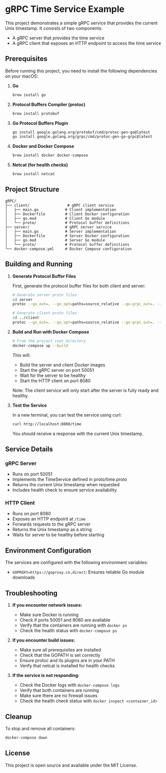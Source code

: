 # gRPC Time Service Example

This project demonstrates a simple gRPC service that provides the current Unix timestamp. It consists of two components:
- A gRPC server that provides the time service
- A gRPC client that exposes an HTTP endpoint to access the time service

## Prerequisites

Before running this project, you need to install the following dependencies on your macOS:

1. **Go**
   ```bash
   brew install go
   ```

2. **Protocol Buffers Compiler (protoc)**
   ```bash
   brew install protobuf
   ```

3. **Go Protocol Buffers Plugin**
   ```bash
   go install google.golang.org/protobuf/cmd/protoc-gen-go@latest
   go install google.golang.org/grpc/cmd/protoc-gen-go-grpc@latest
   ```

4. **Docker and Docker Compose**
   ```bash
   brew install docker docker-compose
   ```

5. **Netcat (for health checks)**
   ```bash
   brew install netcat
   ```

## Project Structure

```
gRPC/
├── client/                 # gRPC client service
│   ├── main.go            # Client implementation
│   ├── Dockerfile         # Client Docker configuration
│   ├── go.mod             # Client Go module
│   └── proto/             # Protocol buffer definitions
├── server/                # gRPC server service
│   ├── main.go            # Server implementation
│   ├── Dockerfile         # Server Docker configuration
│   ├── go.mod             # Server Go module
│   └── proto/             # Protocol buffer definitions
└── docker-compose.yml     # Docker Compose configuration
```

## Building and Running

1. **Generate Protocol Buffer Files**

   First, generate the protocol buffer files for both client and server:

   ```bash
   # Generate server proto files
   cd server
   protoc --go_out=. --go_opt=paths=source_relative --go-grpc_out=. --go-grpc_opt=paths=source_relative proto/time.proto

   # Generate client proto files
   cd ../client
   protoc --go_out=. --go_opt=paths=source_relative --go-grpc_out=. --go-grpc_opt=paths=source_relative proto/time.proto
   ```

2. **Build and Run with Docker Compose**

   ```bash
   # From the project root directory
   docker-compose up --build
   ```

   This will:
   - Build the server and client Docker images
   - Start the gRPC server on port 50051
   - Wait for the server to be healthy
   - Start the HTTP client on port 8080

   Note: The client service will only start after the server is fully ready and healthy.

3. **Test the Service**

   In a new terminal, you can test the service using curl:

   ```bash
   curl http://localhost:8080/time
   ```

   You should receive a response with the current Unix timestamp.

## Service Details

### gRPC Server
- Runs on port 50051
- Implements the TimeService defined in proto/time.proto
- Returns the current Unix timestamp when requested
- Includes health check to ensure service availability

### HTTP Client
- Runs on port 8080
- Exposes an HTTP endpoint at `/time`
- Forwards requests to the gRPC server
- Returns the Unix timestamp as a string
- Waits for server to be healthy before starting

## Environment Configuration

The services are configured with the following environment variables:
- `GOPROXY=https://goproxy.cn,direct`: Ensures reliable Go module downloads

## Troubleshooting

1. **If you encounter network issues:**
   - Make sure Docker is running
   - Check if ports 50051 and 8080 are available
   - Verify that the containers are running with `docker ps`
   - Check the health status with `docker-compose ps`

2. **If you encounter build issues:**
   - Make sure all prerequisites are installed
   - Check that the GOPATH is set correctly
   - Ensure protoc and its plugins are in your PATH
   - Verify that netcat is installed for health checks

3. **If the service is not responding:**
   - Check the Docker logs with `docker-compose logs`
   - Verify that both containers are running
   - Make sure there are no firewall issues
   - Check the health check status with `docker inspect <container_id>`

## Cleanup

To stop and remove all containers:

```bash
docker-compose down
```

## License

This project is open source and available under the MIT License. 